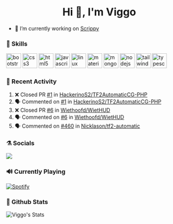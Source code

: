 <h1 align="center">Hi 👋, I'm Viggo</h1>

- 🔭 I’m currently working on [Scrippy](https://scrippy.tf)

### :pushpin: Skills
<p align="left"><img src="https://devicons.github.io/devicon/devicon.git/icons/bootstrap/bootstrap-plain.svg" alt="bootstrap" width="40" height="40"/> <img src="https://devicons.github.io/devicon/devicon.git/icons/css3/css3-original-wordmark.svg" alt="css3" width="40" height="40"/> <img src="https://devicons.github.io/devicon/devicon.git/icons/html5/html5-original-wordmark.svg" alt="html5" width="40" height="40"/> <img src="https://devicons.github.io/devicon/devicon.git/icons/javascript/javascript-original.svg" alt="javascript" width="40" height="40"/> <img src="https://devicons.github.io/devicon/devicon.git/icons/linux/linux-original.svg" alt="linux" width="40" height="40"/> <img src="https://raw.githubusercontent.com/prplx/svg-logos/5585531d45d294869c4eaab4d7cf2e9c167710a9/svg/materialize.svg" alt="materialize" width="40" height="40"/> <img src="https://devicons.github.io/devicon/devicon.git/icons/mongodb/mongodb-original-wordmark.svg" alt="mongodb" width="40" height="40"/> <img src="https://devicons.github.io/devicon/devicon.git/icons/nodejs/nodejs-original-wordmark.svg" alt="nodejs" width="40" height="40"/> <img src="https://www.vectorlogo.zone/logos/tailwindcss/tailwindcss-icon.svg" alt="tailwind" width="40" height="40"/> <img src="https://devicons.github.io/devicon/devicon.git/icons/typescript/typescript-original.svg" alt="typescript" width="40" height="40"/></p>
</p>

### :art: Recent Activity
<!--START_SECTION:activity-->
1. ❌ Closed PR [#1](https://github.com/HackerinoS2/TF2AutomaticCG-PHP/pull/1) in [HackerinoS2/TF2AutomaticCG-PHP](https://github.com/HackerinoS2/TF2AutomaticCG-PHP)
2. 🗣 Commented on [#1](https://github.com/HackerinoS2/TF2AutomaticCG-PHP/issues/1) in [HackerinoS2/TF2AutomaticCG-PHP](https://github.com/HackerinoS2/TF2AutomaticCG-PHP)
3. ❌ Closed PR [#6](https://github.com/Wiethoofd/WietHUD/pull/6) in [Wiethoofd/WietHUD](https://github.com/Wiethoofd/WietHUD)
4. 🗣 Commented on [#6](https://github.com/Wiethoofd/WietHUD/issues/6) in [Wiethoofd/WietHUD](https://github.com/Wiethoofd/WietHUD)
5. 🗣 Commented on [#460](https://github.com/Nicklason/tf2-automatic/issues/460) in [Nicklason/tf2-automatic](https://github.com/Nicklason/tf2-automatic)
<!--END_SECTION:activity-->

### :alembic: Socials
<a href="https://steamcommunity.com/id/aethez"><img src="https://img.shields.io/badge/Steam-%23000000.svg?&style=for-the-badge&logo=steam&logoColor=white"></a>


### :loud_sound: Currently Playing
[![Spotify](https://spotify-now-playing-git-master.aethezxd.vercel.app/api/spotify)](https://open.spotify.com/user/not-here-yet)

### :art: Github Stats
![Viggo's Stats](https://github-readme-stats.vercel.app/api?username=viggojonasson&show_icons=true)

